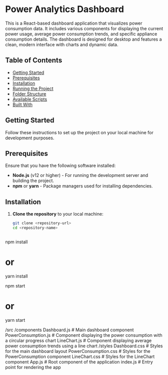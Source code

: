 # Power Analytics Dashboard

This is a React-based dashboard application that visualizes power consumption data. It includes various components for displaying the current power usage, average power consumption trends, and specific appliance consumption details. The dashboard is designed for desktop and features a clean, modern interface with charts and dynamic data.

## Table of Contents

- [Getting Started](#getting-started)
- [Prerequisites](#prerequisites)
- [Installation](#installation)
- [Running the Project](#running-the-project)
- [Folder Structure](#folder-structure)
- [Available Scripts](#available-scripts)
- [Built With](#built-with)

## Getting Started

Follow these instructions to set up the project on your local machine for development purposes.

## Prerequisites

Ensure that you have the following software installed:

- **Node.js** (v12 or higher) - For running the development server and building the project.
- **npm** or **yarn** - Package managers used for installing dependencies.

## Installation

1. **Clone the repository** to your local machine:

   ```bash
   git clone <repository-url>
   cd <repository-name>



npm install
# or
yarn install



npm start
# or
yarn start



/src
  /components
    Dashboard.js           # Main dashboard component
    PowerConsumption.js    # Component displaying the power consumption with a circular progress chart
    LineChart.js           # Component displaying average power consumption trends using a line chart
  /styles
    Dashboard.css          # Styles for the main dashboard layout
    PowerConsumption.css   # Styles for the PowerConsumption component
    LineChart.css          # Styles for the LineChart component
App.js                     # Root component of the application
index.js                   # Entry point for rendering the app

